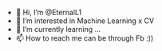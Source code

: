 - 👋 Hi, I’m @EternalL1
- 👀 I’m interested in Machine Learning x CV
- 🌱 I’m currently learning ...
- 📫 How to reach me can be through Fb :))

<!---
EternalL1/EternalL1 is a ✨ special ✨ repository because its `README.md` (this file) appears on your GitHub profile.
You can click the Preview link to take a look at your changes.
--->
